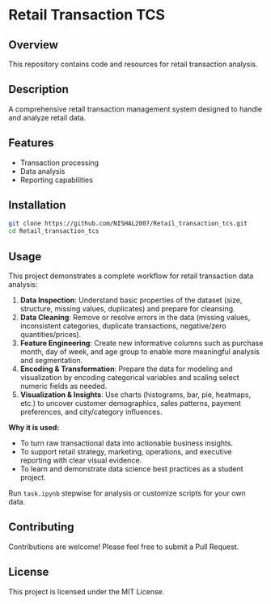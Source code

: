 # Retail Transaction TCS
## Overview
This repository contains code and resources for retail transaction analysis.
## Description
A comprehensive retail transaction management system designed to handle and analyze retail data.
## Features
- Transaction processing
- Data analysis
- Reporting capabilities
## Installation
```bash
git clone https://github.com/NISHAL2007/Retail_transaction_tcs.git
cd Retail_transaction_tcs
```
## Usage

This project demonstrates a complete workflow for retail transaction data analysis:

1. **Data Inspection**: Understand basic properties of the dataset (size, structure, missing values, duplicates) and prepare for cleansing.
2. **Data Cleaning**: Remove or resolve errors in the data (missing values, inconsistent categories, duplicate transactions, negative/zero quantities/prices).
3. **Feature Engineering**: Create new informative columns such as purchase month, day of week, and age group to enable more meaningful analysis and segmentation.
4. **Encoding & Transformation**: Prepare the data for modeling and visualization by encoding categorical variables and scaling select numeric fields as needed.
5. **Visualization & Insights**: Use charts (histograms, bar, pie, heatmaps, etc.) to uncover customer demographics, sales patterns, payment preferences, and city/category influences.

**Why it is used:**
- To turn raw transactional data into actionable business insights.
- To support retail strategy, marketing, operations, and executive reporting with clear visual evidence.
- To learn and demonstrate data science best practices as a student project.

Run `task.ipynb` stepwise for analysis or customize scripts for your own data.

## Contributing
Contributions are welcome! Please feel free to submit a Pull Request.
## License
This project is licensed under the MIT License.
